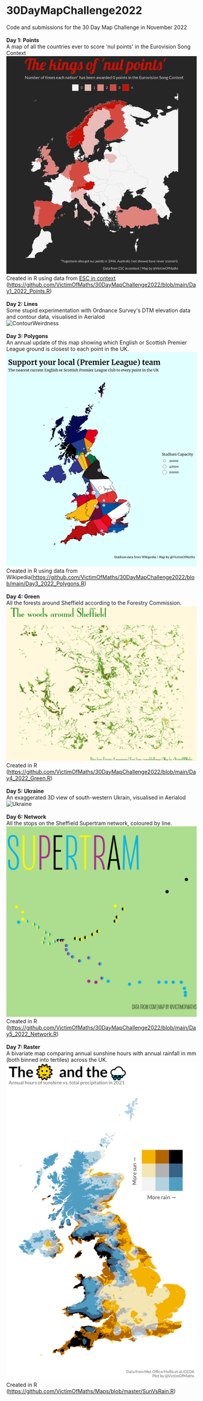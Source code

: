 # 30DayMapChallenge2022
Code and submissions for the 30 Day Map Challenge in November 2022
<br><br>
**Day 1: Points**
<br>
A map of all the countries ever to score 'nul points' in the Eurovision Song Context<br>
![Nul Points](https://github.com/VictimOfMaths/30DayMapChallenge2022/blob/main/Day1_2022_Points.png)
Created in R using data from [ESC in context](https://escincontext.com/resources/data/) (https://github.com/VictimOfMaths/30DayMapChallenge2022/blob/main/Day1_2022_Points.R)
<br><br>
**Day 2: Lines**
<br>
Some stupid experimentation with Ordnance Survey's DTM elevation data and contour data, visualised in Aerialod<br>
![ContourWeirdness](https://github.com/VictimOfMaths/30DayMapChallenge2022/blob/main/ContourWeirdness.png)
<br><br>
**Day 3: Polygons**
<br>
An annual update of this map showing which English or Scottish Premier League ground is closest to each point in the UK.<br>
![Support Your Team](https://github.com/VictimOfMaths/30DayMapChallenge2022/blob/main/Day3_2022_Polygons.png)
Created in R using data from Wikipedia(https://github.com/VictimOfMaths/30DayMapChallenge2022/blob/main/Day3_2022_Polygons.R)
<br><br>
**Day 4: Green**
<br>
All the forests around Sheffield according to the Forestry Commission.<br>
![The woods of Sheffield](https://github.com/VictimOfMaths/30DayMapChallenge2022/blob/main/Day4_2022_Green.png)
Created in R (https://github.com/VictimOfMaths/30DayMapChallenge2022/blob/main/Day4_2022_Green.R)
<br><br>
**Day 5: Ukraine**
<br>
An exaggerated 3D view of south-western Ukrain, visualised in Aerialod<br>
![Ukraine](https://github.com/VictimOfMaths/30DayMapChallenge2022/blob/main/Ukraine.png)
<br><br>
**Day 6: Network**
<br>
All the stops on the Sheffield Supertram network, coloured by line.<br>
![SUPERTRAM](https://github.com/VictimOfMaths/30DayMapChallenge2022/blob/main/Day5_2022_Network.png)
Created in R (https://github.com/VictimOfMaths/30DayMapChallenge2022/blob/main/Day5_2022_Network.R)
<br><br>
**Day 7: Raster**
<br>
A bivariate map comparing annual sunshine hours with annual rainfall in mm (both binned into tertiles) across the UK.<br>
![SunVsRain](https://github.com/VictimOfMaths/Maps/blob/master/SunvsRain.png)
Created in R (https://github.com/VictimOfMaths/Maps/blob/master/SunVsRain.R)
<br><br>
